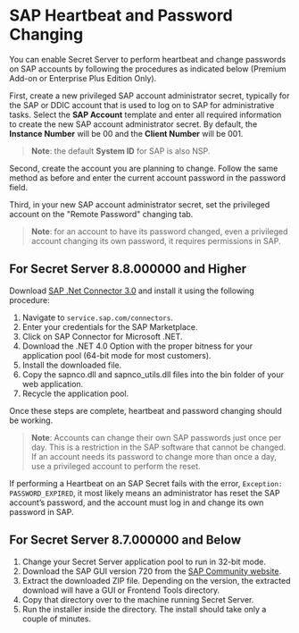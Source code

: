 [title]: # (Create a New Dependency Changer for Synchronizing Passwords During RPC)
[tags]: # (synchronize,passwords,rpc,remote password changing, dependency)
[priority]: # (1000)

# SAP Heartbeat and Password Changing

You can enable Secret Server to perform heartbeat and change passwords on SAP accounts by following the procedures as indicated below (Premium Add-on or Enterprise Plus Edition Only).

First, create a new privileged SAP account administrator secret, typically for the SAP or DDIC account that is used to log on to SAP for administrative tasks. Select the **SAP Account** template and enter all required information to create the new SAP account administrator secret. By default, the **Instance Number** will be 00 and the **Client Number** will be 001.

 >**Note**: the default **System ID** for SAP is also NSP.

Second, create the account you are planning to change. Follow the same method as before and enter the current account password in the password field.

Third, in your new SAP account administrator secret, set the privileged account on the "Remote Password" changing tab.
>**Note**: for an account to have its password changed, even a privileged account changing its own password, it requires permissions in SAP.

## For Secret Server 8.8.000000 and Higher

Download [SAP .Net Connector 3.0]( https://help.sap.com/saphelp_crm700_ehp02/helpdata/en/4a/097b0543f4088ce10000000a421937/frameset.htm) and install it using the following procedure:

1. Navigate to `service.sap.com/connectors`.
1. Enter your credentials for the SAP Marketplace.
1. Click on SAP Connector for Microsoft .NET.
1. Download the .NET 4.0 Option with the proper bitness for your application pool (64-bit mode for most customers).
1. Install the downloaded file.
1. Copy the sapnco.dll and sapnco_utils.dll files into the bin folder of your web application.
1. Recycle the application pool.

Once these steps are complete, heartbeat and password changing should be working.

 >**Note**: Accounts can change their own SAP passwords just once per day. This is a restriction in the SAP software that cannot be changed. If an account needs its password to change more than once a day, use a privileged account to perform the reset.

If performing a Heartbeat on an SAP Secret fails with the error, `Exception: PASSWORD_EXPIRED`, it most likely means an administrator has reset the SAP account’s password, and the account must log in and change its own password in SAP.

## For Secret Server 8.7.000000 and Below

1. Change your Secret Server application pool to run in 32-bit mode.
1. Download the SAP GUI version 720 from the [SAP Community website](http://scn.sap.com).
1. Extract the downloaded ZIP file. Depending on the version, the extracted download will have a GUI or Frontend Tools directory.
1. Copy that directory over to the machine running Secret Server.
1. Run the installer inside the directory. The install should take only a couple of minutes.
